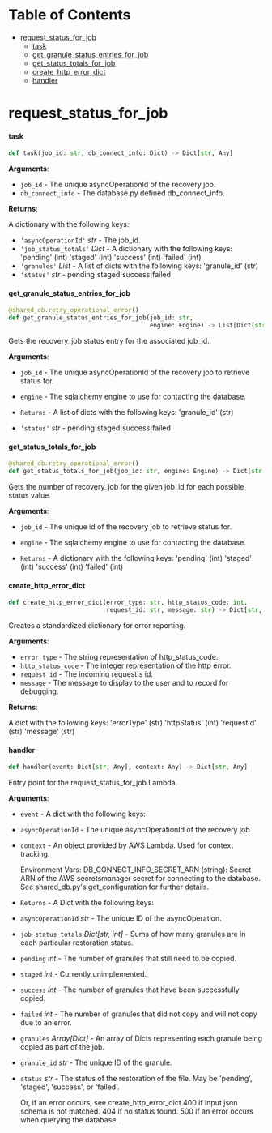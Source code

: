 # Table of Contents

* [request\_status\_for\_job](#request_status_for_job)
  * [task](#request_status_for_job.task)
  * [get\_granule\_status\_entries\_for\_job](#request_status_for_job.get_granule_status_entries_for_job)
  * [get\_status\_totals\_for\_job](#request_status_for_job.get_status_totals_for_job)
  * [create\_http\_error\_dict](#request_status_for_job.create_http_error_dict)
  * [handler](#request_status_for_job.handler)

<a id="request_status_for_job"></a>

# request\_status\_for\_job

<a id="request_status_for_job.task"></a>

#### task

```python
def task(job_id: str, db_connect_info: Dict) -> Dict[str, Any]
```

**Arguments**:

- `job_id` - The unique asyncOperationId of the recovery job.
- `db_connect_info` - The database.py defined db_connect_info.

**Returns**:

  A dictionary with the following keys:
- `'asyncOperationId'` _str_ - The job_id.
- `'job_status_totals'` _Dict_ - A dictionary with the following keys:
  'pending' (int)
  'staged' (int)
  'success' (int)
  'failed' (int)
- `'granules'` _List_ - A list of dicts with the following keys:
  'granule_id' (str)
- `'status'` _str_ - pending|staged|success|failed

<a id="request_status_for_job.get_granule_status_entries_for_job"></a>

#### get\_granule\_status\_entries\_for\_job

```python
@shared_db.retry_operational_error()
def get_granule_status_entries_for_job(job_id: str,
                                       engine: Engine) -> List[Dict[str, Any]]
```

Gets the recovery_job status entry for the associated job_id.

**Arguments**:

- `job_id` - The unique asyncOperationId of the recovery job to retrieve status for.
- `engine` - The sqlalchemy engine to use for contacting the database.
  
- `Returns` - A list of dicts with the following keys:
  'granule_id' (str)
- `'status'` _str_ - pending|staged|success|failed

<a id="request_status_for_job.get_status_totals_for_job"></a>

#### get\_status\_totals\_for\_job

```python
@shared_db.retry_operational_error()
def get_status_totals_for_job(job_id: str, engine: Engine) -> Dict[str, int]
```

Gets the number of recovery_job for the given job_id for each possible status value.

**Arguments**:

- `job_id` - The unique id of the recovery job to retrieve status for.
- `engine` - The sqlalchemy engine to use for contacting the database.
  
- `Returns` - A dictionary with the following keys:
  'pending' (int)
  'staged' (int)
  'success' (int)
  'failed' (int)

<a id="request_status_for_job.create_http_error_dict"></a>

#### create\_http\_error\_dict

```python
def create_http_error_dict(error_type: str, http_status_code: int,
                           request_id: str, message: str) -> Dict[str, Any]
```

Creates a standardized dictionary for error reporting.

**Arguments**:

- `error_type` - The string representation of http_status_code.
- `http_status_code` - The integer representation of the http error.
- `request_id` - The incoming request's id.
- `message` - The message to display to the user and to record for debugging.

**Returns**:

  A dict with the following keys:
  'errorType' (str)
  'httpStatus' (int)
  'requestId' (str)
  'message' (str)

<a id="request_status_for_job.handler"></a>

#### handler

```python
def handler(event: Dict[str, Any], context: Any) -> Dict[str, Any]
```

Entry point for the request_status_for_job Lambda.

**Arguments**:

- `event` - A dict with the following keys:
- `asyncOperationId` - The unique asyncOperationId of the recovery job.
- `context` - An object provided by AWS Lambda. Used for context tracking.
  
  Environment Vars:
  DB_CONNECT_INFO_SECRET_ARN (string):
  Secret ARN of the AWS secretsmanager secret for connecting to the database.
  See shared_db.py's get_configuration for further details.
  
- `Returns` - A Dict with the following keys:
- `asyncOperationId` _str_ - The unique ID of the asyncOperation.
- `job_status_totals` _Dict[str, int]_ - Sums of how many granules are in each
  particular restoration status.
- `pending` _int_ - The number of granules that still need to be copied.
- `staged` _int_ - Currently unimplemented.
- `success` _int_ - The number of granules that have been successfully copied.
- `failed` _int_ - The number of granules that did not copy
  and will not copy due to an error.
- `granules` _Array[Dict]_ - An array of Dicts representing each granule
  being copied as part of the job.
- `granule_id` _str_ - The unique ID of the granule.
- `status` _str_ - The status of the restoration of the file.
  May be 'pending', 'staged', 'success', or 'failed'.
  
  Or, if an error occurs, see create_http_error_dict
  400 if input.json schema is not matched.
  404 if no status found.
  500 if an error occurs when querying the database.

